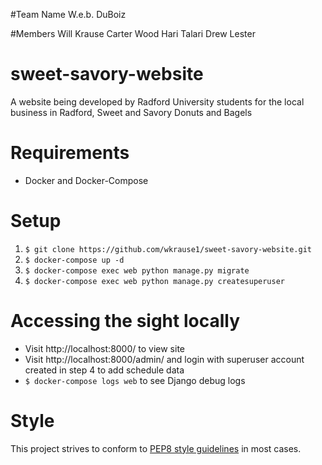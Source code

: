 #Team Name
W.e.b. DuBoiz

#Members
Will Krause
Carter Wood
Hari Talari
Drew Lester

# sweet-savory-website
A website being developed by Radford University students for the local business in Radford, Sweet and Savory Donuts and Bagels

# Requirements
- Docker and Docker-Compose

# Setup
1. `$ git clone https://github.com/wkrause1/sweet-savory-website.git`
2. `$ docker-compose up -d`
3. `$ docker-compose exec web python manage.py migrate`
4. `$ docker-compose exec web python manage.py createsuperuser`

# Accessing the sight locally
- Visit http://localhost:8000/ to view site
- Visit http://localhost:8000/admin/ and login with superuser account
   created in step 4 to add schedule data
- `$ docker-compose logs web` to see Django debug logs

# Style
This project strives to conform to [PEP8 style guidelines](http://pep8.org) in most cases.
